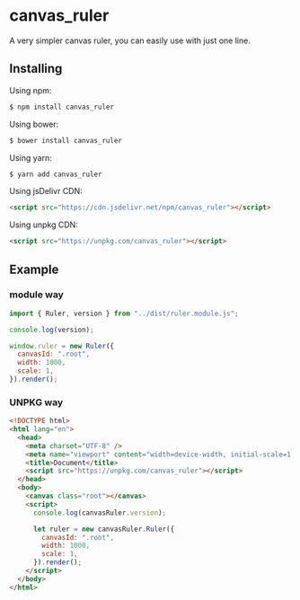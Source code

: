 # canvas_ruler

A very simpler canvas ruler, you can easily use with just one line.

## Installing

Using npm:

```bash
$ npm install canvas_ruler
```

Using bower:

```bash
$ bower install canvas_ruler
```

Using yarn:

```bash
$ yarn add canvas_ruler
```

Using jsDelivr CDN:

```html
<script src="https://cdn.jsdelivr.net/npm/canvas_ruler"></script>
```

Using unpkg CDN:

```html
<script src="https://unpkg.com/canvas_ruler"></script>
```

## Example

### module way

```js
import { Ruler, version } from "../dist/ruler.module.js";

console.log(version);

window.ruler = new Ruler({
  canvasId: ".root",
  width: 1000,
  scale: 1,
}).render();
```

### UNPKG way

```html
<!DOCTYPE html>
<html lang="en">
  <head>
    <meta charset="UTF-8" />
    <meta name="viewport" content="width=device-width, initial-scale=1.0" />
    <title>Document</title>
    <script src="https://unpkg.com/canvas_ruler"></script>
  </head>
  <body>
    <canvas class="root"></canvas>
    <script>
      console.log(canvasRuler.version);

      let ruler = new canvasRuler.Ruler({
        canvasId: ".root",
        width: 1000,
        scale: 1,
      }).render();
    </script>
  </body>
</html>
```